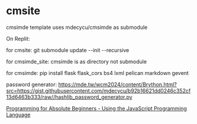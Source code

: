 # cmsite
cmsimde template uses mdecycu/cmsimde as submodule

On Replit:

for cmsite: git submodule update --init --recursive 

for cmsimde_site: cmsimde is as directory not submodule

for cmsimde: pip install flask flask_cors bs4 lxml pelican markdown gevent

password generator: https://mde.tw/wcm2024/content/Brython.html?src=https://gist.githubusercontent.com/mdecycu/b92b16621dd0246c352cf13d6463b333/raw//hashlib_password_generator.py

[Programming for Absolute Beginners - Using the JavaScript Programming Language](https://link.springer.com/book/10.1007/978-1-4842-8751-4)